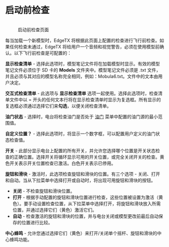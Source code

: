 # 启动前检查

<figure><img src="/.gitbook/assets/prestart checks.png" alt=""><figcaption><p>启动前检查页面</p></figcaption></figure>

每当加载一个新模型时，EdgeTX 将根据此页面上配置的检查进行飞行前检查。如果任何检查未通过，EdgeTX 将给用户一个音频和视觉警告，必须在使用模型前确认。以下飞行前检查是可配置的：

**显示检查清单** - 选择此选项时，模型笔记文件将在加载模型时显示。有效的模型笔记文件必须位于 SD 卡的 **Models** 文件夹中。模型笔记文件必须是 .txt 文件，并且必须与其对应的模型名称完全相同，例如：Mobula6.txt。文件中的文本由用户决定。

**交互式检查清单** - 此选项与 **显示检查清单** 选项一起使用。选择此选项时，检查清单文件中以 = 开头的任何文本行将在显示检查清单时显示为复选框。所有显示的复选框必须通过选择它们来**勾选**，以便关闭检查清单。

**油门状态** - 选择时，电台将检查油门是否处于 [油门](throttle.md) 菜单中配置的油门源的最小范围值。

**自定义位置？** - 选择此选项时，将显示一个数字框，可以配置用户定义的油门状态检查值。&#x20;

**开关** - 此部分显示电台上配置的所有开关，并允许您选择哪个位置是开关状态检查的正确位置。选择开关将循环显示可用的开关位置，或完全关闭开关的检查。黄色开关表示开关位置检查已激活。白色开关表示已停用。

**旋钮和滑块** - 激活时，此选项检查旋钮和滑块的位置。有三个选项 - 关闭、打开和自动。当从下拉菜单中选择打开或自动时，将出现可用旋钮和滑块的按钮。&#x20;

* **关闭** - 不检查旋钮和滑块位置。
* **打开** - 根据手动配置的旋钮和滑块位置进行检查，这些位置被设置为激活（黄色）。要手动设置检查位置，从下拉菜单中选择打开，将旋钮和滑块放入所需位置，并通过选择它们（黄色）激活它们。
* **自动** - 检查激活的旋钮和滑块的位置，并与电台关闭或模型更改前最后自动保存的位置进行比较。

**中心蜂鸣** - 允许您通过选择它们（黄色）来打开/关闭单个摇杆、旋钮和滑块的中心蜂鸣功能。&#x20;